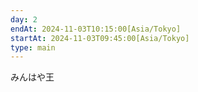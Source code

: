 ```yaml
---
day: 2
endAt: 2024-11-03T10:15:00[Asia/Tokyo]
startAt: 2024-11-03T09:45:00[Asia/Tokyo]
type: main
---
```


みんはや王

